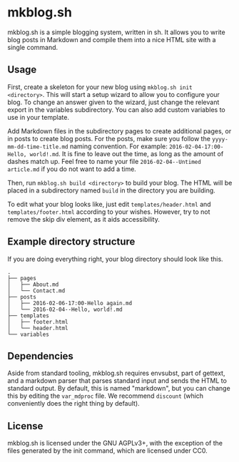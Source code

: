 # mkblog.sh

mkblog.sh is a simple blogging system, written in sh. It allows you to write
blog posts in Markdown and compile them into a nice HTML site with a single
command.

## Usage

First, create a skeleton for your new blog using `mkblog.sh init <directory>`.
This will start a setup wizard to allow you to configure your blog. To change
an answer given to the wizard, just change the relevant export in the variables
subdirectory. You can also add custom variables to use in your template.

Add Markdown files in the subdirectory pages to create additional pages, or in
posts to create blog posts. For the posts, make sure you follow the
`yyyy-mm-dd-time-title.md` naming convention. For example:
`2016-02-04-17:00-Hello, world!.md`. It is fine to leave out the time, as long
as the amount of dashes match up. Feel free to name your file
`2016-02-04--Untimed article.md` if you do not want to add a time.

Then, run `mkblog.sh build <directory>` to build your blog. The HTML will be
placed in a subdirectory named `build` in the directory you are building.

To edit what your blog looks like, just edit `templates/header.html` and
`templates/footer.html` according to your wishes. However, try to not remove
the skip div element, as it aids accessibility.

## Example directory structure

If you are doing everything right, your blog directory should look like this.

    .
    ├── pages
    │   ├── About.md
    │   └── Contact.md
    ├── posts
    │   ├── 2016-02-06-17:00-Hello again.md
    │   └── 2016-02-04--Hello, world!.md
    ├── templates
    │   ├── footer.html
    │   └── header.html
    └── variables

## Dependencies

Aside from standard tooling, mkblog.sh requires envsubst, part of gettext, and
a markdown parser that parses standard input and sends the HTML to standard
output. By default, this is named "markdown", but you can change this by editing
the `var_mdproc` file. We recommend `discount` (which conveniently does the right
thing by default).

## License

mkblog.sh is licensed under the GNU AGPLv3+, with the exception of the files
generated by the init command, which are licensed under CC0.
